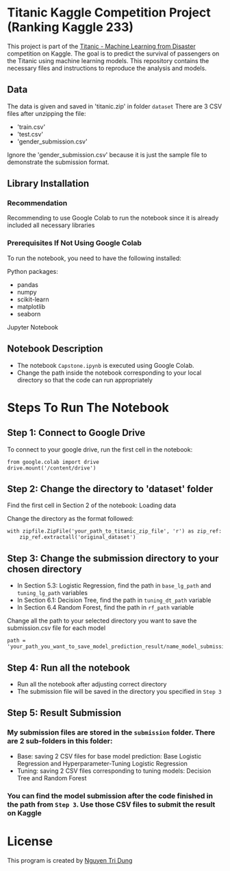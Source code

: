 # Titanic Kaggle Competition Project (Ranking Kaggle 233)
This project is part of the [Titanic - Machine Learning from Disaster](https://www.kaggle.com/competitions/titanic/overview) competition on Kaggle. The goal is to predict the survival of passengers on the Titanic using machine learning models. This repository contains the necessary files and instructions to reproduce the analysis and models.


## Data
The data is given and saved in 'titanic.zip' in folder `dataset`
There are 3 CSV files after unzipping the file:
- 'train.csv'
- 'test.csv'
- 'gender_submission.csv'

Ignore the 'gender_submission.csv' because it is just the sample file to demonstrate the submission format.


## Library Installation
### Recommendation
Recommending to use Google Colab to run the notebook since it is already included all necessary libraries

### Prerequisites If Not Using Google Colab
To run the notebook, you need to have the following installed:

Python packages:
- pandas
- numpy
- scikit-learn
- matplotlib
- seaborn

Jupyter Notebook 


## Notebook Description
- The notebook `Capstone.ipynb` is executed using Google Colab.
- Change the path inside the notebook corresponding to your local directory so that the code can run appropriately


# Steps To Run The Notebook
## Step 1: Connect to Google Drive
To connect to your google drive, run the first cell in the notebook:
```
from google.colab import drive
drive.mount('/content/drive')
```

## Step 2: Change the directory to 'dataset' folder
Find the first cell in Section 2 of the notebook: Loading data

Change the directory as the format followed:
```
with zipfile.ZipFile('your_path_to_titanic_zip_file', 'r') as zip_ref:
    zip_ref.extractall('original_dataset')
```

## Step 3: Change the submission directory to your chosen directory
- In Section 5.3: Logistic Regression, find the path in `base_lg_path` and `tuning_lg_path` variables
- In Section 6.1: Decision Tree, find the path in `tuning_dt_path` variable
- In Section 6.4 Random Forest, find the path in `rf_path` variable

Change all the path to your selected directory you want to save the submission.csv file for each model
```
path = 'your_path_you_want_to_save_model_prediction_result/name_model_submission.csv'
```

## Step 4: Run all the notebook
- Run all the notebook after adjusting correct directory
- The submission file will be saved in the directory you specified in `Step 3`

## Step 5: Result Submission
### My submission files are stored in the `submission` folder. There are 2 sub-folders in this folder:
- Base: saving 2 CSV files for base model prediction: Base Logistic Regression and Hyperparameter-Tuning Logistic Regression
- Tuning: saving 2 CSV files corresponding to tuning models: Decision Tree and Random Forest


### You can find the model submission after the code finished in the path from `Step 3`. Use those CSV files to submit the result on Kaggle 


# License
This program is created by [Nguyen Tri Dung](https://github.com/DungNg03051999)
